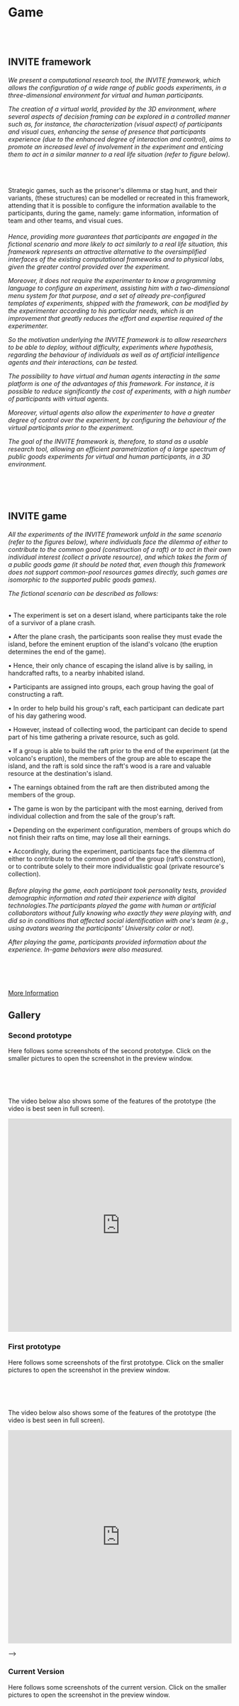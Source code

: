 ﻿# Game

<p></p>
<br></br>

## INVITE framework

<p></p>

<h6>We present a computational research tool, the INVITE framework, which allows the configuration of a wide range of public goods experiments, in a three-dimensional environment for virtual and human participants. 
<p>The creation of a virtual world, provided by the 3D environment, where several aspects of decision framing can be explored in a controlled manner such as, for instance, the characterization (visual aspect) of participants and visual cues, enhancing the sense of presence that participants experience (due to the enhanced degree of interaction and control), aims to promote an increased level of involvement in the experiment and enticing them to act in a similar manner to a real life situation (refer to figure below).</p></h6>

<div id="bigimages" align="center">
        <img id="normal1" src="images/screens/003/screen.jpg" alt=""/>
</div>

Strategic games, such as the prisoner's dilemma or stag hunt, and their variants, (these structures) can be modelled or recreated in this framework, attending that it is possible to configure the information available to the participants, during the game, namely: game information, information of team and other teams, and visual cues.

<p></p>
<h6>Hence, providing more guarantees that participants are engaged in the fictional scenario and more likely to act similarly to a real life situation, this framework represents an attractive alternative to the oversimplified interfaces of the existing computational frameworks and to physical labs, given the greater control provided over the experiment.
<p>Moreover, it does not require the experimenter to know a programming language to configure an experiment, assisting him with a two-dimensional menu system for that purpose, and a set of already pre-configured templates of experiments, shipped with the framework, can be modified by the experimenter according to his particular needs, which is an improvement that greatly reduces the effort and expertise required of the experimenter.</p>

<p>So the motivation underlying the INVITE framework is to allow researchers to be able to deploy, without difficulty, experiments where hypothesis, regarding the behaviour of individuals as well as of artificial intelligence agents and their interactions, can be tested.</p> 
The possibility to have virtual and human agents interacting in the same platform is one of the advantages of this framework. For instance, it is possible to reduce significantly the cost of experiments, with a high number of participants with virtual agents.
<p>Moreover, virtual agents also allow the experimenter to have a greater degree of control over the experiment, by configuring the behaviour of the virtual participants prior to the experiment.</p>

<p>The goal of the INVITE framework is, therefore, to stand as a usable research tool, allowing an efficient parametrization of a large spectrum of public goods experiments for virtual and human participants, in a 3D environment.</p></h6>

<p></p>
<br></br>

## INVITE game

<p></p>

<h6>All the experiments of the INVITE framework unfold in the same scenario (refer to the figures below), where individuals face the dilemma of either to contribute to the common good (construction of a raft) or to act in their own individual interest (collect a private resource), and which takes the form of a public goods game (it should be noted that, even though this framework does not support common-pool resources games directly, such games are isomorphic to the supported public goods games).

<p>The fictional scenario can be described as follows:</p></h6>


•	The experiment is set on a desert island, where participants take the role of a survivor of a plane crash. 

•	After the plane crash, the participants soon realise they must evade the island, before the eminent eruption of the island's volcano (the eruption determines the end of the game).

•	Hence, their only chance of escaping the island alive is by sailing, in handcrafted rafts, to a nearby inhabited island.

•	Participants are assigned into groups, each group having the goal of constructing a raft. 

•	In order to help build his group's raft, each participant can dedicate part of his day gathering wood. 

•	However, instead of collecting wood, the participant can decide to spend part of his time gathering a private resource, such as gold. 

•	If a group is able to build the raft prior to the end of the experiment (at the volcano's eruption), the members of the group are able to escape the island, and the raft is sold since the raft's wood is a rare and valuable resource at the destination's island. 

•	The earnings obtained from the raft are then distributed among the members of the group.

•	The game is won by the participant with the most earning, derived from individual collection and from the sale of the group's raft. 

•	Depending on the experiment configuration, members of groups which do not finish their rafts on time, may lose all their earnings. 

•	Accordingly, during the experiment, participants face the dilemma of either to contribute to the common good of the group (raft’s construction), or to contribute solely to their more individualistic goal (private resource's collection).

<p></p>
<h6>Before playing the game, each participant took personality tests, provided demographic information and rated their experience with digital technologies.The participants played the game with human or artificial collaborators without fully knowing who exactly they were playing with, and did so in conditions that affected social identification with one's team (e.g., using avatars wearing the participants' University color or not).
<p></p>
After playing the game, participants provided information about the experience. In-game behaviors were also measured.</h6>
<p></p>
<br></br>

<p></p>

<a href="/documents/ArtigoExperimentalEconomics.pdf">More Information</a>

<p></p>

<!--

<br></br>
You can download the most updated release here:<a href="/dev/InviteGame2013Release.zip">Release Version of May 2013</a> 
<br></br>
You have instructional videos:
<table>
 <tr>
  <td><a href="/dev/HowToSetup/HowToSetupInvite.avi">How to Setup</a></td>
 </tr>
 <tr>
  <td><a href="/dev/HowToPlay/HowToPlayInvite.avi">How to Play</a></td>
 </tr>
</table>

<p></p>

-->

## Gallery

<p></p>


### Second prototype
<p>
Here follows some screenshots of the second prototype. Click on the smaller pictures to open the screenshot in the preview window. 
</p>

<div class="thumbnails" align="center">
<img src="images/screens/002/001.png" alt=""  / onClick="changeImage(1);"></a>
<img src="images/screens/002/006.png" alt=""  / onClick="changeImage(2);"></a>
<img src="images/screens/003/007.png" alt=""  / onClick="changeImage(3);"></a>
</div>
<div class="thumbnails" align="center">
<img src="images/screens/002/009.png" alt=""  / onClick="changeImage(4);"></a>
<img src="images/screens/002/010.png" alt=""  / onClick="changeImage(5);"></a>
<img src="images/screens/002/011.png" alt=""  / onClick="changeImage(6);"></a>
</div>
<div id="bigimages" align="center">
        <img id="normal1" src="images/screens/002/001.png" alt=""/>
        <img id="normal2" src="images/screens/002/006.png" alt=""/>
        <img id="normal3" src="images/screens/002/007.png" alt=""/>
        <img id="normal4" src="images/screens/002/009.png" alt=""/>
        <img id="normal5" src="images/screens/002/010.png" alt=""/>
        <img id="normal6" src="images/screens/002/011.png" alt=""/>
</div>

<p>
The video below also shows some of the features of the prototype (the video is best seen in full screen). 
</p>

<div align="center">
<iframe width="100%" height="480" src="http://www.youtube.com/embed/U6LMbwoezoE" frameborder="0" allowfullscreen></iframe>
</div>
<p>
</p>


### First prototype
<p>
Here follows some screenshots of the first prototype. Click on the smaller pictures to open the screenshot in the preview window. 
</p>

<div class="thumbnails" align="center">
<img src="images/screens/001/001.png" alt=""  / onClick="changeImage(1);"></a>
<img src="images/screens/001/003.png" alt=""  / onClick="changeImage(2);"></a>
<img src="images/screens/001/007.png" alt=""  / onClick="changeImage(3);"></a>
</div>
<div class="thumbnails" align="center">
<img src="images/screens/001/004.png" alt=""  / onClick="changeImage(4);"></a>
<img src="images/screens/001/006.png" alt=""  / onClick="changeImage(5);"></a>
<img src="images/screens/001/002.png" alt=""  / onClick="changeImage(6);"></a>
</div>
<div id="bigimages" align="center">
        <img id="normal1" src="images/screens/001/001.png" alt=""/>
        <img id="normal2" src="images/screens/001/003.png" alt=""/>
        <img id="normal3" src="images/screens/001/007.png" alt=""/>
        <img id="normal4" src="images/screens/001/004.png" alt=""/>
        <img id="normal5" src="images/screens/001/006.png" alt=""/>
        <img id="normal6" src="images/screens/001/002.png" alt=""/>
</div>

<p>
The video below also shows some of the features of the prototype (the video is best seen in full screen). 
</p>

<div align="center">
<iframe width="100%" height="480" src="http://www.youtube.com/embed/m3AQwiO8T2A" frameborder="0" allowfullscreen></iframe>
</div>
<p>
</p>

-->

### Current Version

<p>
Here follows some screenshots of the current version. Click on the smaller pictures to open the screenshot in the preview window. 
</p>

<div class="thumbnails" align="center">
<img src="images/screens/003/01.jpg"  alt=""  / onClick="changeImage(1);"></a>
<img src="images/screens/003/02.jpg"  alt=""  / onClick="changeImage(2);"></a>
<img src="images/screens/003/03.jpg"  alt=""  / onClick="changeImage(3);"></a>
</div>
<div class="thumbnails" align="center">
<img src="images/screens/003/04.jpg"  alt=""  / onClick="changeImage(4);"></a>
<img src="images/screens/003/05.jpg"  alt=""  / onClick="changeImage(5);"></a>
<img src="images/screens/003/06.jpg"  alt=""  / onClick="changeImage(6);"></a>
</div>
<div id="bigimages" align="center">
        <img id="normal1"  src="images/screens/003/01.jpg" alt=""/> 
        <img id="normal2"  src="images/screens/003/02.jpg" alt=""/>
        <img id="normal3"  src="images/screens/003/03.jpg" alt=""/>
        <img id="normal4"  src="images/screens/003/04.jpg" alt=""/>
        <img id="normal5"  src="images/screens/003/05.jpg" alt=""/>
        <img id="normal6"  src="images/screens/003/06.jpg" alt=""/>
</div>
